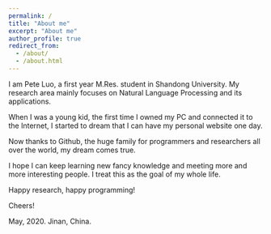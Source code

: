 ```yaml
---
permalink: /
title: "About me"
excerpt: "About me"
author_profile: true
redirect_from: 
  - /about/
  - /about.html
---
```


I am Pete Luo, a first year M.Res. student in Shandong University. My research area mainly focuses on Natural Language Processing and its applications.

When I was a young kid, the first time I owned my PC and connected it to the Internet, I started to dream that I can have my personal website one day.

Now thanks to Github, the huge family for programmers and researchers all over the world, my dream comes true.

I hope I can keep learning new fancy knowledge and meeting more and more interesting people. I treat this as the goal of my whole life.

Happy research, happy programming!

Cheers!



May, 2020. Jinan, China.